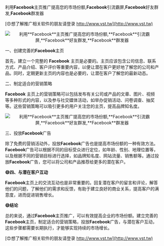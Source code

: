 利用**Facebook**主页推广提高您的市场份额,**Facebook**引流霸屏,**Facebook**好友群发,**Facebook**群发器

[😍想了解推广相关软件的朋友请登录 http://www.vst.tw](http://www.vst.tw)

 <center><img src="https://vst.tw/MP4/tuiguang/png/5.png" alt="利用**Facebook**主页推广提高您的市场份额,**Facebook**引流霸屏,**Facebook**好友群发,**Facebook**群发器"></center>

一、创建完善的**Facebook**主页

首先，建立一个完整的 **Facebook** 主页是必要的。主页应该包含公司信息、联系方式、产品介绍、客户评价等重要内容，以便让潜在客户更好地了解您的公司和产品。同时，定期更新主页的内容也是必要的，让潜在客户了解您的最新动态。

二、制定适合的营销策略

**Facebook** 主页上的营销策略可以包括发布有关公司或产品的文章、图片、视频等多种形式的内容，以及参与社交媒体活动，如举办促销活动、问卷调查、抽奖等。这些营销策略可以吸引更多的用户关注您的主页，提高品牌知名度。

 <center><img src="https://vst.tw/MP4/tuiguang/png/4.png" alt="利用**Facebook**主页推广提高您的市场份额,**Facebook**引流霸屏,**Facebook**好友群发,**Facebook**群发器"></center>

三、投放**Facebook**广告

除了免费的营销活动外，投放**Facebook**广告也是提高市场份额的一种有效方法。**Facebook**广告可以根据不同的目标受众进行定位，如年龄、性别、地理位置等，以及根据不同的营销目标进行选择，如品牌知名度、网站流量、销售额等。通过投放**Facebook**广告，您可以将公司和产品推荐给更多的潜在客户。

**😄四、与潜在客户互动**

**Facebook**主页上的交流互动也是非常重要的。回复潜在客户的留言和评论，解答他们的问题，了解他们的需求和反馈，有助于建立良好的商业关系，提高客户的满意度，进而促进销售增长。

**😄结论**

总的来说，通过**Facebook**主页推广，可以有效提高企业的市场份额。建立完善的**Facebook**主页，制定适合的营销策略，投放**Facebook**广告，与潜在客户互动，这些步骤都需要长期执行，才能够实现持续的市场增长。

[😍想了解推广相关软件的朋友请登录 http://www.vst.tw](http://www.vst.tw)



